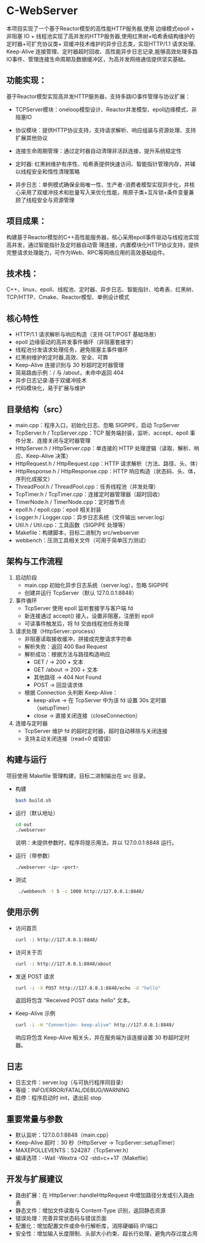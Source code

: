 # C-WebServer

本项目实现了一个基于Reactor模型的高性能HTTP服务器,使用 边缘模式epoll + 非阻塞 IO + 线程池实现了高并发的HTTP服务器,使用红黑树+哈希表结构维护的定时器+可扩充协议类+
双缓冲技术维护的异步日志类，实现HTTP/1.1 请求处理、Keep-Alive 连接管理、定时器超时回收、高性能异步日志记录,能够高效处理多路IO事件、管理连接生命周期及数据缓冲区，为高并发网络通信提供坚实基础。


## 功能实现：
基于Reactor模型实现高并发HTTP服务器，支持多路IO事件管理与协议扩展：

- TCPServer模块：oneloop模型设计、Reactor并发模型、epoll边缘模式、非阻塞IO
- 协议模块：提供HTTP协议支持，支持请求解析、响应组装与资源处理、支持扩展其他协议
- 连接生命周期管理：通过定时器自动清理非活跃连接，提升系统稳定性
- 定时器: 红黑树维护有序性、哈希表提供快速访问、智能指针管理内存，并辅以线程安全和惰性清理策略

- 异步日志：单例模式确保全局唯一性、生产者-消费者模型实现异步化，并核心采用了双缓冲技术和批量写入来优化性能，用原子类+互斥锁+条件变量兼顾了线程安全与资源管理 

## 项目成果：

构建基于Reactor模型的C++高性能服务器，核心采用epoll事件驱动与线程池实现高并发，通过智能指针及定时器自动管
理连接，内置模块化HTTP协议支持，提供完整请求处理能力，可作为Web、RPC等网络应用的高效基础组件。

## 技术栈：

C++、linux、epoll、线程池、定时器、异步日志、智能指针、哈希表、红黑树、TCP/HTTP、Cmake、Reactor模型、单例设计模式

## 核心特性
- HTTP/1.1 请求解析与响应构造（支持 GET/POST 基础场景）
- epoll 边缘驱动的高并发事件循环（非阻塞套接字）
- 线程池分发请求处理任务，避免阻塞主事件循环
- 红黑树维护的定时器,高效、安全、可靠
- Keep-Alive 连接识别与 30 秒超时定时器管理
- 简易路由示例：/ 与 /about，未命中返回 404
- 异步日志记录:基于双缓冲技术
- 代码模块化，易于扩展与维护

## 目录结构（src）
- main.cpp：程序入口，初始化日志、忽略 SIGPIPE，启动 TcpServer
- TcpServer.h / TcpServer.cpp：TCP 服务端封装，监听、accept、epoll 事件分发、连接关闭与定时器管理
- HttpServer.h / HttpServer.cpp：单连接的 HTTP 处理逻辑（读取、解析、响应、Keep-Alive 决策）
- HttpRequest.h / HttpRequest.cpp：HTTP 请求解析（方法、路径、头、体）
- HttpResponse.h / HttpResponse.cpp：HTTP 响应构造（状态码、头、体，序列化成报文）
- ThreadPool.h / ThreadPool.cpp：任务线程池（并发处理）
- TcpTimer.h / TcpTimer.cpp：连接定时器管理器（超时回收）
- TimerNode.h / TimerNode.cpp：定时器节点
- epoll.h / epoll.cpp：epoll 相关封装
- Logger.h / Logger.cpp：异步日志系统（文件输出 server.log）
- Util.h / Util.cpp：工具函数（SIGPIPE 处理等）
- Makefile：构建脚本，目标二进制为 src/webserver
- webbench：压测工具相关文件（可用于简单压力测试）

## 架构与工作流程
1. 启动阶段
   - main.cpp 初始化异步日志系统（server.log），忽略 SIGPIPE
   - 创建并运行 TcpServer（默认 127.0.0.1:8848）
2. 事件循环
   - TcpServer 使用 epoll 监听套接字与客户端 fd
   - 新连接通过 accept() 接入，设置非阻塞，注册到 epoll
   - 可读事件触发后，将 fd 交由线程池任务处理
3. 请求处理（HttpServer::process）
   - 非阻塞读取接收缓冲，拼接成完整请求字符串
   - 解析失败：返回 400 Bad Request
   - 解析成功：根据方法与路径构造响应
     - GET /        -> 200 + 文本
     - GET /about   -> 200 + 文本
     - 其他路径     -> 404 Not Found
     - POST         -> 回显请求体
   - 根据 Connection 头判断 Keep-Alive：
     - keep-alive -> 在 TcpServer 中为该 fd 设置 30s 定时器（setupTimer）
     - close      -> 直接关闭连接（closeConnection）
4. 连接与定时器
   - TcpServer 维护 fd 的超时定时器，超时自动移除与关闭连接
   - 支持主动关闭连接（read=0 或错误）

## 构建与运行
项目使用 Makefile 管理构建，目标二进制输出在 src 目录。

- 构建
  ```bash
  bash build.sh
  ```

- 运行（默认地址）
  ```bash
  cd out
  ./webserver
  ```
  说明：未提供参数时，程序将提示用法，并以 127.0.0.1:8848 运行。

- 运行（带参数）
  ```bash
  ./webserver <ip> <port>
  ```
- 测试
  ```bash
   ./webbench -t 5 -c 1000 http://127.0.0.1:8848/
  ```

## 使用示例
- 访问首页
  ```bash
  curl -i http://127.0.0.1:8848/
  ```
- 访问关于页
  ```bash
  curl -i http://127.0.0.1:8848/about
  ```
- 发送 POST 请求
  ```bash
  curl -i -X POST http://127.0.0.1:8848/echo -d "hello"
  ```
  返回将包含 "Received POST data: hello" 文本。

- Keep-Alive 示例
  ```bash
  curl -i -H "Connection: keep-alive" http://127.0.0.1:8848/
  ```
  响应将包含 Keep-Alive 相关头，并在服务端为该连接设置 30 秒超时定时器。

## 日志
- 日志文件：server.log（与可执行程序同目录）
- 等级：INFO/ERROR/FATAL/DEBUG/WARNING
- 启停：程序启动时 init，退出前 stop

## 重要常量与参数
- 默认监听：127.0.0.1:8848（main.cpp）
- Keep-Alive 超时：30 秒（HttpServer -> TcpServer::setupTimer）
- MAXEPOLLEVENTS：524287（TcpServer.h）
- 编译选项：-Wall -Wextra -O2 -std=c++17（Makefile）

## 开发与扩展建议
- 路由扩展：在 HttpServer::handleHttpRequest 中增加路径分发或引入路由表
- 静态文件：增加文件读取与 Content-Type 识别，返回静态资源
- 错误处理：完善异常状态码与错误页面
- 配置化：增加配置文件或命令行解析库，消除硬编码 IP/端口
- 安全性：增加输入长度限制、头部大小约束、超长行处理，避免内存过度占用

